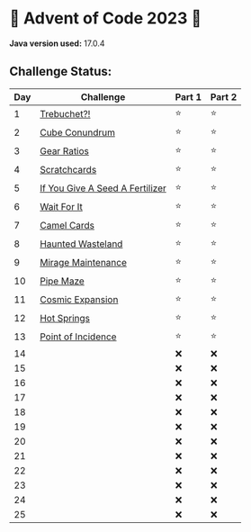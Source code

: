 # 🎄 Advent of Code 2023 🎅

**Java version used:** 17.0.4

## Challenge Status:

| Day | Challenge                                                              | Part 1 | Part 2 |
|-----|------------------------------------------------------------------------|-------|-------|
| 1   | [Trebuchet?!](https://adventofcode.com/2023/day/1)                     | ⭐     | ⭐     |
| 2   | [Cube Conundrum](https://adventofcode.com/2023/day/2)                  | ⭐     | ⭐     |
| 3   | [Gear Ratios](https://adventofcode.com/2023/day/3)                     | ⭐     | ⭐     |
| 4   | [Scratchcards](https://adventofcode.com/2023/day/4)                    | ⭐     | ⭐     |
| 5   | [If You Give A Seed A Fertilizer](https://adventofcode.com/2023/day/5) | ⭐     | ⭐     |
| 6   | [Wait For It](https://adventofcode.com/2023/day/6)                     | ⭐     | ⭐     |
| 7   | [Camel Cards](https://adventofcode.com/2023/day/7)                     | ⭐     | ⭐     |
| 8   | [Haunted Wasteland](https://adventofcode.com/2023/day/8)               | ⭐     | ⭐     |
| 9   | [Mirage Maintenance](https://adventofcode.com/2023/day/9)              | ⭐     | ⭐     |
| 10  | [Pipe Maze](https://adventofcode.com/2023/day/10)                      | ⭐     | ⭐     |
| 11  | [Cosmic Expansion](https://adventofcode.com/2023/day/11)               | ⭐     | ⭐     |
| 12  | [Hot Springs](https://adventofcode.com/2023/day/12)                    | ⭐     | ⭐     |
| 13  | [Point of Incidence](https://adventofcode.com/2023/day/13)             | ⭐     | ⭐     |
| 14  |                                                                        | ❌     | ❌     |
| 15  |                                                                        | ❌     | ❌     |
| 16  |                                                                        | ❌     | ❌     |
| 17  |                                                                        | ❌     | ❌     |
| 18  |                                                                        | ❌     | ❌     |
| 19  |                                                                        | ❌     | ❌     |
| 20  |                                                                        | ❌     | ❌     |
| 21  |                                                                        | ❌     | ❌     |
| 22  |                                                                        | ❌     | ❌     |
| 23  |                                                                        | ❌     | ❌     |
| 24  |                                                                        | ❌     | ❌     |
| 25  |                                                                        | ❌     | ❌     |